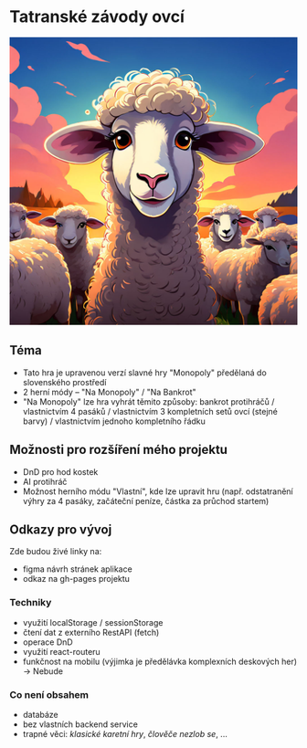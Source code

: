 # Tatranské závody ovcí
<img src=./vite-project/src/img/Header.jpeg/>

## Téma
- Tato hra je upravenou verzí slavné hry "Monopoly" předělaná do slovenského prostředí
- 2 herní módy – "Na Monopoly" / "Na Bankrot"
- "Na Monopoly" lze hra vyhrát těmito způsoby: bankrot protihráčů / vlastnictvím 4 pasáků / vlastnictvím 3 kompletních setů ovcí (stejné barvy) / vlastnictvím jednoho kompletního řádku
  
## Možnosti pro rozšíření mého projektu
- DnD pro hod kostek
- AI protihráč
- Možnost herního módu "Vlastní", kde lze upravit hru (např. odstatranění výhry za 4 pasáky, začáteční peníze, částka za průchod startem)
  

## Odkazy pro vývoj

Zde budou živé linky na:
- figma návrh stránek aplikace
- odkaz na gh-pages projektu

### Techniky

- využití localStorage / sessionStorage
- čtení dat z externího RestAPI (fetch)
- operace DnD
- využití react-routeru
- funkčnost na mobilu (výjimka je předělávka komplexních deskových her) -> Nebude

### Co není obsahem 

- databáze
- bez vlastních backend service
- trapné věci: *klasické karetní hry*, *člověče nezlob se*, ...
